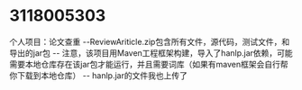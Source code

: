 # 3118005303
个人项目：论文查重
--ReviewAriticle.zip包含所有文件，源代码，测试文件，和导出的jar包
-- 注意，该项目用Maven工程框架构建，导入了hanlp.jar依赖，可能需要本地仓库存在该jar包才能运行，并且需要词库（如果有maven框架会自行帮你下载到本地仓库）
-- hanlp.jar的文件我也上传了

